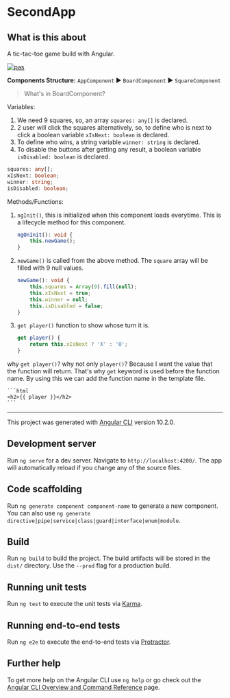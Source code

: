 # SecondApp

## What is this about

A tic-tac-toe game build with Angular.

[![pas](https://img.shields.io/static/v1?&message=ProgressiveApp.Store&color=74b9ff&style=flat&label=Follow%20KataKati%20at)](https://progressiveapp.store/pwa/KataKati)

**Components Structure:** `AppComponent` ▶ `BoardComponent` ▶ `SquareComponent`

> What's in BoardComponent?

Variables:

1. We need 9 squares, so, an array `squares: any[]` is declared.
2. 2 user will click the squares alternatively, so, to define who is next to click a boolean variable `xIsNext: boolean` is declared.
3. To define who wins, a string variable `winner: string` is declared.
4. To disable the buttons after getting any result, a boolean variable `isDisabled: boolean` is declared.

```ts
squares: any[];
xIsNext: boolean;
winner: string;
isDisabled: boolean;
```

Methods/Functions:

1. `ngInit()`, this is initialized when this component loads everytime. This is a lifecycle method for this component.
   ```ts
   ngOnInit(): void {
       this.newGame();
   }
   ```
2. `newGame()` is called from the above method. The `square` array will be filled with 9 null values.
   ```ts
   newGame(): void {
       this.squares = Array(9).fill(null);
       this.xIsNext = true;
       this.winner = null;
       this.isDisabled = false;
   }
   ```
3. `get player()` function to show whose turn it is.

   ```ts
   get player() {
       return this.xIsNext ? 'X' : 'O';
   }
   ```

why `get player()`? why not only `player()`? Because I want the value that the function will return. That's why `get` keyword is used before the function name. By using this we can add the function name in the template file.

    ```html
    <h2>{{ player }}</h2>
    ```

---

This project was generated with [Angular CLI](https://github.com/angular/angular-cli) version 10.2.0.

## Development server

Run `ng serve` for a dev server. Navigate to `http://localhost:4200/`. The app will automatically reload if you change any of the source files.

## Code scaffolding

Run `ng generate component component-name` to generate a new component. You can also use `ng generate directive|pipe|service|class|guard|interface|enum|module`.

## Build

Run `ng build` to build the project. The build artifacts will be stored in the `dist/` directory. Use the `--prod` flag for a production build.

## Running unit tests

Run `ng test` to execute the unit tests via [Karma](https://karma-runner.github.io).

## Running end-to-end tests

Run `ng e2e` to execute the end-to-end tests via [Protractor](http://www.protractortest.org/).

## Further help

To get more help on the Angular CLI use `ng help` or go check out the [Angular CLI Overview and Command Reference](https://angular.io/cli) page.

